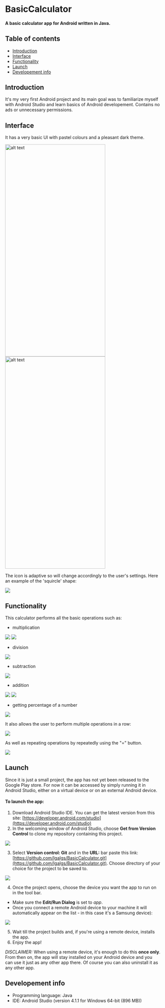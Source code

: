 # BasicCalculator 

#### A basic calculator app for Android written in Java.

## Table of contents
* [Introduction](#introduction)
* [Interface](#interface)
* [Functionality](#functionality)
* [Launch](#launch)
* [Developement info](#developement-info)

## Introduction

It's my very first Android project and its main goal was to familiarize myself with Android Studio and learn basics of Android developement.
Contains no ads or unnecessary permissions. 

## Interface
It has a very basic UI with pastel colours and a pleasant dark theme.

<img src="https://github.com/IgaIgs/BasicCalculator/blob/master/AppScreenCapture/Screenshot_20201115-211404_BasicCalculator.jpg" alt="alt text" width="324" height="684">  <img src="https://github.com/IgaIgs/BasicCalculator/blob/master/AppScreenCapture/Screenshot_20201117-114234_BasicCalculatorDark.jpg" alt="alt text" width="324" height="684">

The icon is adaptive so will change accordingly to the user's settings. Here an example of the 'squircle' shape:

![](https://github.com/IgaIgs/BasicCalculator/blob/master/AppScreenCapture/Screenshot_20201116-203842_Settings%20(5).jpg)


## Functionality
This calculator performs all the basic operations such as:
* multiplication

![](https://github.com/IgaIgs/BasicCalculator/blob/master/AppScreenCapture/simple%20multiplication.gif)   ![](https://github.com/IgaIgs/BasicCalculator/blob/master/AppScreenCapture/consecutive%20multiplication.gif)

* division

![](https://github.com/IgaIgs/BasicCalculator/blob/master/AppScreenCapture/division.gif)

* subtraction

![](https://github.com/IgaIgs/BasicCalculator/blob/master/AppScreenCapture/subtraction.gif)

* addition

![](https://github.com/IgaIgs/BasicCalculator/blob/master/AppScreenCapture/negative%20no.gif)  ![](https://github.com/IgaIgs/BasicCalculator/blob/master/AppScreenCapture/addition%20to%20previous%20result.gif)

* getting percentage of a number

![](https://github.com/IgaIgs/BasicCalculator/blob/master/AppScreenCapture/percentage.gif)

It also allows the user to perform multiple operations in a row:

![](https://github.com/IgaIgs/BasicCalculator/blob/master/AppScreenCapture/multi%20addition.gif)

As well as repeating operations by repeatedly using the "=" button.

![](https://github.com/IgaIgs/BasicCalculator/blob/master/AppScreenCapture/repeated%20multiplication%20by%20equal%20sign.gif)

## Launch
Since it is just a small project, the app has not yet been released to the Google Play store. For now it can be accessed by simply running it in Android Studio, either on a virtual device or on an external Android device.

#### To launch the app:
1) Download Android Studio IDE. You can get the latest version from this site: [https://developer.android.com/studio](https://developer.android.com/studio)
2) In the welcoming window of Android Studio, choose **Get from Version Control** to clone my repository containing this project.

![](https://github.com/IgaIgs/BasicCalculator/blob/master/AppScreenCapture/AS%20launch.png)

3) Select **Version control: Git** and in the **URL:** bar paste this link: [https://github.com/IgaIgs/BasicCalculator.git](https://github.com/IgaIgs/BasicCalculator.git). Choose directory of your choice for the project to be saved to.

![](https://github.com/IgaIgs/BasicCalculator/blob/master/AppScreenCapture/cloning.png)

4) Once the project opens, choose the device you want the app to run on in the tool bar. 
  - Make sure the **Edit/Run Dialog** is set to *app*. 
  - Once you connect a remote Android device to your machine it will automatically appear on the list - in this case it's a Samsung device):

![](https://github.com/IgaIgs/BasicCalculator/blob/master/AppScreenCapture/running%20app.png)

5) Wait till the project builds and, if you're using a remote device, installs the app.
6) Enjoy the app!

*DISCLAIMER:* When using a remote device, it's enough to do this **once only**. From then on, the app will stay installed on your Android device and you can use it just as any other app there. Of course you can also uninstall it as any other app.

## Developement info
* Programming language: Java
* IDE: Android Studio (version 4.1.1 for Windows 64-bit (896 MB))
